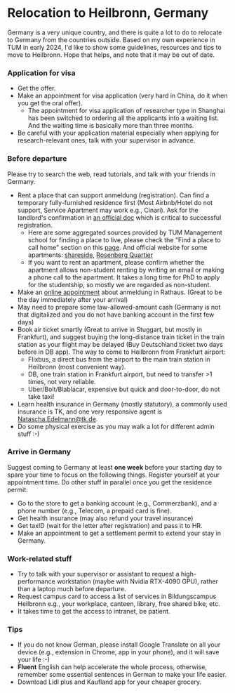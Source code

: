# Relocation to Heilbronn, Germany

Germany is a very unique country, and there is quite a lot to do to relocate to Germany from the countries outside.
Based on my own experience in TUM in early 2024, I'd like to show some guidelines, resources and tips to move to Heilbronn.
Hope that helps, and note that it may be out of date.

### Application for visa
* Get the offer.
* Make an appointment for visa application (very hard in China, do it when you get the oral offer).
  * The appointment for visa application of researcher type in Shanghai has been switched to ordering all the applicants into a waiting list. And the waiting time is basically more than three months.
* Be careful with your application material especially when applying for research-relevant ones, talk with your supervisor in advance.


### Before departure
Please try to search the web, read tutorials, and talk with your friends in Germany.
* Rent a place that can support anmeldung (registration). Can find a temporary fully-furnished residence first (Most Airbnb/Hotel do not support, Service Apartment may work e.g., Cinari). Ask for the landlord's confirmation in [an official doc](https://www.heilbronn.de/rathaus/buergerservice-a-z/inhalt/wohnungsgeberbestaetigung.html) which is critical to successful registration.
  * Here are some aggregated sources provided by TUM Management school for finding a place to live, please check the "Find a place to call home" section on this [page](https://www.mgt.tum.de/campuses/heilbronn/living-in-heilbronn). And official website for some apartments: [shareside](https://www.shareside.de/standorte/heilbronn), [Rosenberg Quartier](https://rosenberg-quartier.de/)
  * If you want to rent an apartment, please confirm whether the apartment allows non-student renting by writing an email or making a phone call to the apartment. It takes a long time for PhD to apply for the studentship, so mostly we are regarded as non-student.
* Make an [online appointment](https://www.heilbronn.de/rathaus/buergerservice-a-z/inhalt/terminreservierung.html) about anmeldung in Rathaus. (Great to be the day immediately after your arrival)
* May need to prepare some law-allowed-amount cash (Germany is not that digitalized and you do not have banking account in the first few days)
* Book air ticket smartly (Great to arrive in Stuggart, but mostly in Frankfurt), and suggest buying the long-distance train ticket in the train station as your flight may be delayed (Buy Deutschland ticket two days before in DB app). The way to come to Heilbronn from Frankfurt airport:
   - Flixbus, a direct bus from the airport to the main train station in Heilbronn (most convenient way).
   - DB, one train station in Frankfurt airport, but need to transfer >1 times, not very reliable.
   - Uber/Bolt/Blablacar, expensive but quick and door-to-door, do not take taxi!
* Learn health insurance in Germany (mostly statutory), a commonly used insurance is TK, and one very responsive agent is Natascha.Edelmann@tk.de.
* Do some physical exercise as you may walk a lot for different admin stuff :-)


### Arrive in Germany
Suggest coming to Germany at least **one week** before your starting day to spare your time to focus on the following things.
Register yourself at your appointment time.
Do other stuff in parallel once you get the residence permit:
* Go to the store to get a banking account (e.g., Commerzbank), and a phone number (e.g., Telecom, a prepaid card is fine).
* Get health insurance (may also refund your travel insurance)
* Get taxID (wait for the letter after registration) and pass it to HR.
* Make an appointment to get a settlement permit to extend your stay in Germany. 

### Work-related stuff
* Try to talk with your supervisor or assistant to request a high-performance workstation (maybe with Nvidia RTX-4090 GPU), rather than a laptop much before departure.
* Request campus card to access a list of services in Bildungscampus Heilbronn e.g., your workplace, canteen, library, free shared bike, etc.
* It takes time to get the access to intranet, be patient.

### Tips
* If you do not know German, please install Google Translate on all your device (e.g., extension in Chrome, app in your phone), and it will save your life :-)
* **Fluent** English can help accelerate the whole process, otherwise, remember some essential sentences in German to make your life easier.
* Download Lidl plus and Kaufland app for your cheaper grocery.
